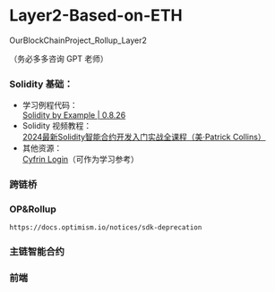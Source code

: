 # Layer2-Based-on-ETH
OurBlockChainProject_Rollup_Layer2
 
（务必多多咨询 GPT 老师）

### Solidity 基础：
- 学习例程代码：  
  [Solidity by Example | 0.8.26](https://solidity-by-example.org/)  
- Solidity 视频教程：  
  [2024最新Solidity智能合约开发入门实战全课程（美·Patrick Collins）](https://www.bilibili.com/video/BV15fBJYUEZq/)  
- 其他资源：  
  [Cyfrin Login](https://profiles.cyfrin.io/)（可作为学习参考）

### 跨链桥

### OP&Rollup
    https://docs.optimism.io/notices/sdk-deprecation    
### 主链智能合约

### 前端

